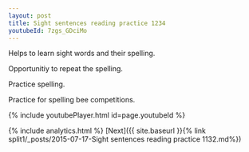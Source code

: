 ```yaml
---
layout: post
title: Sight sentences reading practice 1234
youtubeId: 7zgs_GDciMo
---
```

 
 
Helps to learn sight words and their spelling.

Opportunitiy to repeat the spelling. 

Practice spelling. 
 
Practice for spelling bee competitions. 
 
{% include youtubePlayer.html id=page.youtubeId %}
 
 
{% include analytics.html %} 
[Next]({{ site.baseurl }}{% link  split1/_posts/2015-07-17-Sight sentences reading practice 1132.md%})
 
